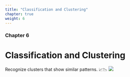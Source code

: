 ```yaml
---
title: "Classification and Clustering"
chapter: true
weight: 6
---
```



### Chapter 6

# Classification and Clustering
Recognize clusters that show similar patterns. 📈📉
![](/images/Clustering.gif?width=40pc)
